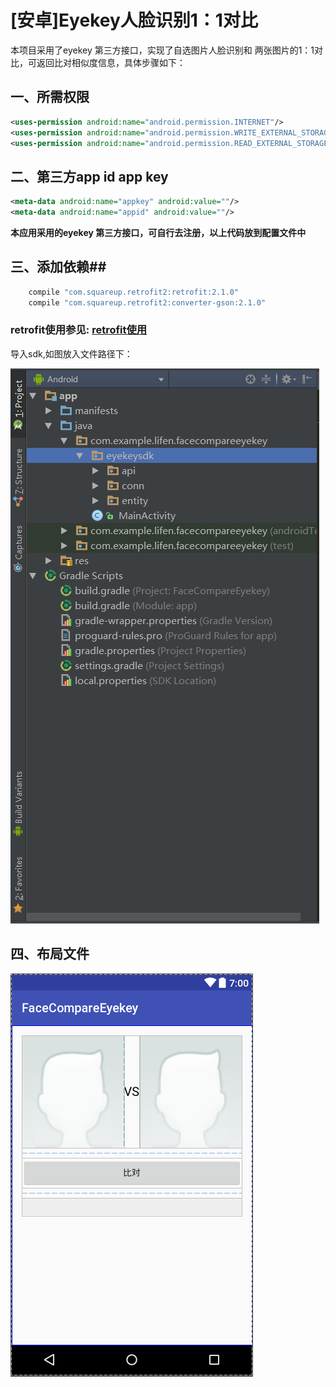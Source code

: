 # [安卓]Eyekey人脸识别1：1对比

本项目采用了eyekey 第三方接口，实现了自选图片人脸识别和 两张图片的1：1对比，可返回比对相似度信息，具体步骤如下： 

## 一、所需权限 

```xml
<uses-permission android:name="android.permission.INTERNET"/>
<uses-permission android:name="android.permission.WRITE_EXTERNAL_STORAGE"/>
<uses-permission android:name="android.permission.READ_EXTERNAL_STORAGE"/>
```

## 二、第三方app id app key 

```xml
<meta-data android:name="appkey" android:value=""/>
<meta-data android:name="appid" android:value=""/>
```

**本应用采用的eyekey 第三方接口，可自行去注册，以上代码放到配置文件中** 

## 三、添加依赖## 

```groovy
    compile "com.squareup.retrofit2:retrofit:2.1.0"
    compile "com.squareup.retrofit2:converter-gson:2.1.0"
```
### retrofit使用参见: [retrofit使用](https://github.com/li-fengjie/FaceCompareEyekey/blob/master/Retrofit%E4%BD%BF%E7%94%A8.md)
导入sdk,如图放入文件路径下： 

![路径](imgs/path.png)

## 四、布局文件 ##

![界面](imgs/layout.png) 
